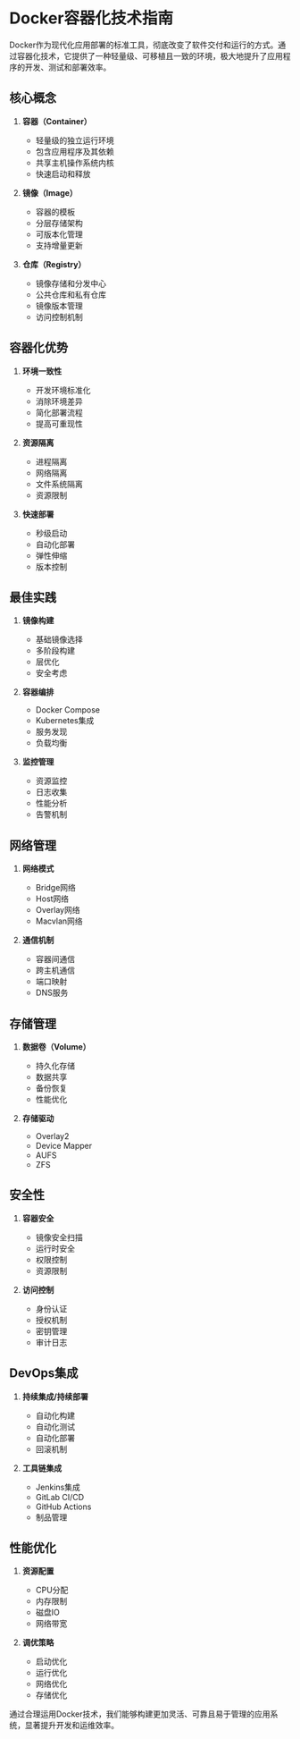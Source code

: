 # Docker容器化技术指南

Docker作为现代化应用部署的标准工具，彻底改变了软件交付和运行的方式。通过容器化技术，它提供了一种轻量级、可移植且一致的环境，极大地提升了应用程序的开发、测试和部署效率。

## 核心概念

1. **容器（Container）**
   - 轻量级的独立运行环境
   - 包含应用程序及其依赖
   - 共享主机操作系统内核
   - 快速启动和释放

2. **镜像（Image）**
   - 容器的模板
   - 分层存储架构
   - 可版本化管理
   - 支持增量更新

3. **仓库（Registry）**
   - 镜像存储和分发中心
   - 公共仓库和私有仓库
   - 镜像版本管理
   - 访问控制机制

## 容器化优势

1. **环境一致性**
   - 开发环境标准化
   - 消除环境差异
   - 简化部署流程
   - 提高可重现性

2. **资源隔离**
   - 进程隔离
   - 网络隔离
   - 文件系统隔离
   - 资源限制

3. **快速部署**
   - 秒级启动
   - 自动化部署
   - 弹性伸缩
   - 版本控制

## 最佳实践

1. **镜像构建**
   - 基础镜像选择
   - 多阶段构建
   - 层优化
   - 安全考虑

2. **容器编排**
   - Docker Compose
   - Kubernetes集成
   - 服务发现
   - 负载均衡

3. **监控管理**
   - 资源监控
   - 日志收集
   - 性能分析
   - 告警机制

## 网络管理

1. **网络模式**
   - Bridge网络
   - Host网络
   - Overlay网络
   - Macvlan网络

2. **通信机制**
   - 容器间通信
   - 跨主机通信
   - 端口映射
   - DNS服务

## 存储管理

1. **数据卷（Volume）**
   - 持久化存储
   - 数据共享
   - 备份恢复
   - 性能优化

2. **存储驱动**
   - Overlay2
   - Device Mapper
   - AUFS
   - ZFS

## 安全性

1. **容器安全**
   - 镜像安全扫描
   - 运行时安全
   - 权限控制
   - 资源限制

2. **访问控制**
   - 身份认证
   - 授权机制
   - 密钥管理
   - 审计日志

## DevOps集成

1. **持续集成/持续部署**
   - 自动化构建
   - 自动化测试
   - 自动化部署
   - 回滚机制

2. **工具链集成**
   - Jenkins集成
   - GitLab CI/CD
   - GitHub Actions
   - 制品管理

## 性能优化

1. **资源配置**
   - CPU分配
   - 内存限制
   - 磁盘IO
   - 网络带宽

2. **调优策略**
   - 启动优化
   - 运行优化
   - 网络优化
   - 存储优化

通过合理运用Docker技术，我们能够构建更加灵活、可靠且易于管理的应用系统，显著提升开发和运维效率。